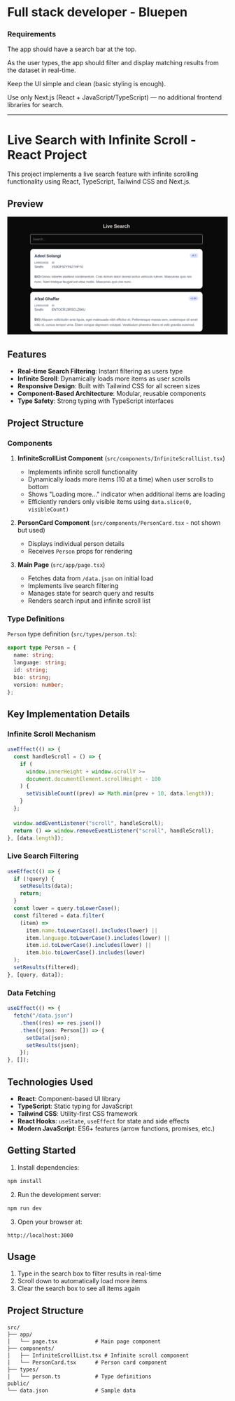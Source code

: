 # Full stack developer - Bluepen

### Requirements

The app should have a search bar at the top.

As the user types, the app should filter and display matching results from the dataset in real-time.

Keep the UI simple and clean (basic styling is enough).

Use only Next.js (React + JavaScript/TypeScript) — no additional frontend libraries for search.

---

# Live Search with Infinite Scroll - React Project

This project implements a live search feature with infinite scrolling functionality using React, TypeScript, Tailwind CSS and Next.js.

## Preview

![Preview](public/preview.png)

## Features

- **Real-time Search Filtering**: Instant filtering as users type
- **Infinite Scroll**: Dynamically loads more items as user scrolls
- **Responsive Design**: Built with Tailwind CSS for all screen sizes
- **Component-Based Architecture**: Modular, reusable components
- **Type Safety**: Strong typing with TypeScript interfaces

## Project Structure

### Components

1. **InfiniteScrollList Component** (`src/components/InfiniteScrollList.tsx`)
   - Implements infinite scroll functionality
   - Dynamically loads more items (10 at a time) when user scrolls to bottom
   - Shows "Loading more..." indicator when additional items are loading
   - Efficiently renders only visible items using `data.slice(0, visibleCount)`

2. **PersonCard Component** (`src/components/PersonCard.tsx` - not shown but used)
   - Displays individual person details
   - Receives `Person` props for rendering

3. **Main Page** (`src/app/page.tsx`)
   - Fetches data from `/data.json` on initial load
   - Implements live search filtering
   - Manages state for search query and results
   - Renders search input and infinite scroll list

### Type Definitions

`Person` type definition (`src/types/person.ts`):
```typescript
export type Person = {
  name: string;
  language: string;
  id: string;
  bio: string;
  version: number;
};
```

## Key Implementation Details

### Infinite Scroll Mechanism
```typescript
useEffect(() => {
  const handleScroll = () => {
    if (
      window.innerHeight + window.scrollY >=
      document.documentElement.scrollHeight - 100
    ) {
      setVisibleCount((prev) => Math.min(prev + 10, data.length));
    }
  };

  window.addEventListener("scroll", handleScroll);
  return () => window.removeEventListener("scroll", handleScroll);
}, [data.length]);
```

### Live Search Filtering
```typescript
useEffect(() => {
  if (!query) {
    setResults(data);
    return;
  }
  const lower = query.toLowerCase();
  const filtered = data.filter(
    (item) =>
      item.name.toLowerCase().includes(lower) ||
      item.language.toLowerCase().includes(lower) ||
      item.id.toLowerCase().includes(lower) ||
      item.bio.toLowerCase().includes(lower)
  );
  setResults(filtered);
}, [query, data]);
```

### Data Fetching
```typescript
useEffect(() => {
  fetch("/data.json")
    .then((res) => res.json())
    .then((json: Person[]) => {
      setData(json);
      setResults(json);
    });
}, []);
```

## Technologies Used

- **React**: Component-based UI library
- **TypeScript**: Static typing for JavaScript
- **Tailwind CSS**: Utility-first CSS framework
- **React Hooks**: `useState`, `useEffect` for state and side effects
- **Modern JavaScript**: ES6+ features (arrow functions, promises, etc.)

## Getting Started

1. Install dependencies:
```bash
npm install
```

2. Run the development server:
```bash
npm run dev
```

3. Open your browser at:
```
http://localhost:3000
```

## Usage

1. Type in the search box to filter results in real-time
2. Scroll down to automatically load more items
3. Clear the search box to see all items again

## Project Structure
```
src/
├── app/
│   └── page.tsx            # Main page component
├── components/
│   ├── InfiniteScrollList.tsx # Infinite scroll component
│   └── PersonCard.tsx      # Person card component
├── types/
│   └── person.ts           # Type definitions
public/
└── data.json               # Sample data
```
